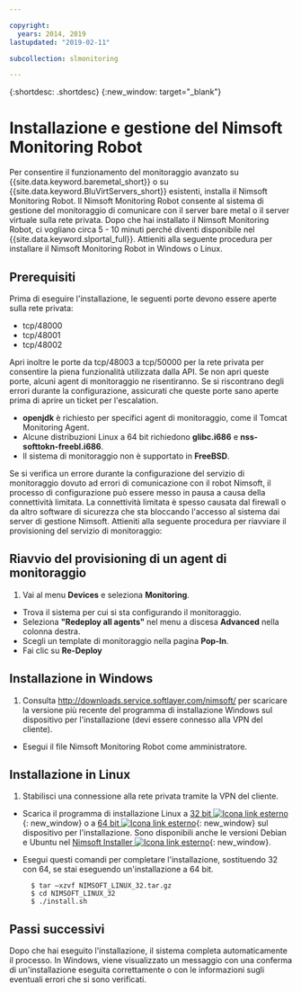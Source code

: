 ```yaml
---

copyright:
  years: 2014, 2019
lastupdated: "2019-02-11"

subcollection: slmonitoring

---
```


{:shortdesc: .shortdesc}
{:new_window: target="_blank"}

# Installazione e gestione del Nimsoft Monitoring Robot

Per consentire il funzionamento del monitoraggio avanzato su {{site.data.keyword.baremetal_short}} o su {{site.data.keyword.BluVirtServers_short}} esistenti, installa il Nimsoft Monitoring Robot. Il Nimsoft Monitoring Robot consente al sistema di gestione del monitoraggio di comunicare con il server bare metal o il server virtuale sulla rete privata. Dopo che hai installato il Nimsoft Monitoring Robot, ci vogliano circa 5 - 10 minuti perché diventi disponibile nel {{site.data.keyword.slportal_full}}. Attieniti alla seguente procedura per installare il Nimsoft Monitoring Robot in Windows o Linux.

## Prerequisiti

Prima di eseguire l'installazione, le seguenti porte devono essere aperte sulla rete privata:

* tcp/48000
* tcp/48001
* tcp/48002

Apri inoltre le porte da tcp/48003 a tcp/50000 per la rete privata per consentire la piena funzionalità utilizzata dalla API. Se non apri queste porte, alcuni agent di monitoraggio ne risentiranno. Se si riscontrano degli errori durante la configurazione, assicurati che queste porte sano aperte prima di aprire un ticket per l'escalation.

* **openjdk** è richiesto per specifici agent di monitoraggio, come il Tomcat Monitoring Agent.
* Alcune distribuzioni Linux a 64 bit richiedono **glibc.i686** e **nss-softtokn-freebl.i686**.
* Il sistema di monitoraggio non è supportato in **FreeBSD**.

Se si verifica un errore durante la configurazione del servizio di monitoraggio dovuto ad errori di comunicazione con il robot Nimsoft, il processo di configurazione può essere messo in pausa a causa della connettività limitata. La connettività limitata è spesso causata dal firewall o da altro software di sicurezza che sta bloccando l'accesso al sistema dai server di gestione Nimsoft.  Attieniti alla seguente procedura per riavviare il provisioning del servizio di monitoraggio:

## Riavvio del provisioning di un agent di monitoraggio

1. Vai al menu **Devices** e seleziona **Monitoring**.
* Trova il sistema per cui si sta configurando il monitoraggio.
* Seleziona **"Redeploy all agents"** nel menu a discesa **Advanced** nella colonna destra.
* Scegli un template di monitoraggio nella pagina **Pop-In**.
* Fai clic su **Re-Deploy**

## Installazione in Windows

1. Consulta http://downloads.service.softlayer.com/nimsoft/ per scaricare la versione più recente del programma di installazione Windows sul dispositivo per l'installazione (devi essere connesso alla VPN del cliente).
* Esegui il file Nimsoft Monitoring Robot come amministratore.

## Installazione in Linux

1. Stabilisci una connessione alla rete privata tramite la VPN del cliente.
* Scarica il programma di installazione Linux a [32 bit ![Icona link esterno](../../icons/launch-glyph.svg "Icona link esterno")](http://downloads.service.softlayer.com/nimsoft/NIMSOFT_LINUX_32.tar.gz){: new_window} o a [64 bit ![Icona link esterno](../../icons/launch-glyph.svg "Icona link esterno")](http://downloads.service.softlayer.com/nimsoft/NIMSOFT_LINUX_64.tar.gz){: new_window} sul dispositivo per l'installazione. Sono disponibili anche le versioni Debian e Ubuntu nel [Nimsoft Installer ![Icona link esterno](../../icons/launch-glyph.svg "Icona link esterno")](http://downloads.service.softlayer.com/nimsoft/){: new_window}.
* Esegui questi comandi per completare l'installazione, sostituendo 32 con 64, se stai eseguendo un'installazione a 64 bit.

        $ tar –xzvf NIMSOFT_LINUX_32.tar.gz
        $ cd NIMSOFT_LINUX_32
        $ ./install.sh

## Passi successivi

Dopo che hai eseguito l'installazione, il sistema completa automaticamente il processo. In Windows, viene visualizzato un messaggio con una conferma di un'installazione eseguita correttamente o con le informazioni sugli eventuali errori che si sono verificati.
